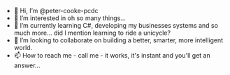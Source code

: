 - 👋 Hi, I’m @peter-cooke-pcdc
- 👀 I’m interested in oh so many things...
- 🌱 I’m currently learning C#, developing my businesses systems and so much more... did I mention learning to ride a unicycle?
- 💞️ I’m looking to collaborate on building a better, smarter, more intelligent world.
- 📫 How to reach me - call me - it works, it's instant and you'll get an answer...

<!---
peter-cooke-pcdc/peter-cooke-pcdc is a ✨ special ✨ repository because its `README.md` (this file) appears on your GitHub profile.
You can click the Preview link to take a look at your changes.
--->
